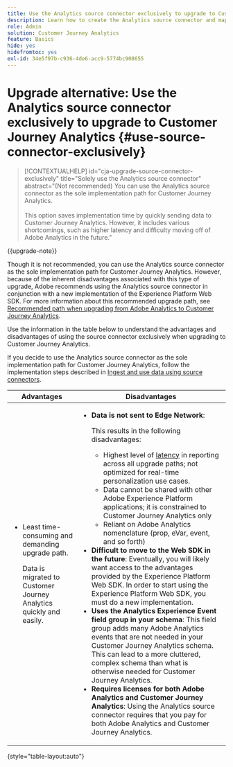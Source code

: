 ```yaml
---
title: Use the Analytics source connector exclusively to upgrade to Customer Journey Analytics
description: Learn how to create the Analytics source connector and map fields
role: Admin
solution: Customer Journey Analytics
feature: Basics
hide: yes
hidefromtoc: yes
exl-id: 34e5f97b-c936-4de6-acc9-5774bc908655
---
```

# Upgrade alternative: Use the Analytics source connector exclusively to upgrade to Customer Journey Analytics {#use-source-connector-exclusively}

<!-- markdownlint-disable MD034 -->

>[!CONTEXTUALHELP]
>id="cja-upgrade-source-connector-exclusively"
>title="Solely use the Analytics source connector"
>abstract="(Not recommended) You can use the Analytics source connector as the sole implementation path for Customer Journey Analytics. <br><br>This option saves implementation time by quickly sending data to Customer Journey Analytics. However, it includes various shortcomings, such as higher latency and difficulty moving off of Adobe Analytics in the future."

<!-- markdownlint-enable MD034 -->

{{upgrade-note}}

Though it is not recommended, you can use the Analytics source connector as the sole implementation path for Customer Journey Analytics. However, because of the inherent disadvantages associated with this type of upgrade, Adobe recommends using the Analytics source connector in conjunction with a new implementation of the Experience Platform Web SDK. For more information about this recommended upgrade path, see [Recommended path when upgrading from Adobe Analytics to Customer Journey Analytics](/help/getting-started/cja-upgrade/cja-upgrade-recommendations.md). 

Use the information in the table below to understand the advantages and disadvantages of using the source connector exclusively when upgrading to Customer Journey Analytics. 

If you decide to use the Analytics source connector as the sole implementation path for Customer Journey Analytics, follow the implementation steps described in [Ingest and use data using source connectors](/help/data-ingestion/sources.md).

| Advantages | Disadvantages |
|----------|---------|
| <ul><li>Least time-consuming and demanding upgrade path. <p>Data is migrated to Customer Journey Analytics quickly and easily.</p></li></ul> | <ul><li>**Data is not sent to Edge Network**: <p>This results in the following disadvantages:</p><ul><li>Highest level of [latency](/help/technotes/guardrails.md#latencies) in reporting across all upgrade paths; not optimized for real-time personalization use cases.</li><li>Data cannot be shared with other Adobe Experience Platform applications; it is constrained to Customer Journey Analytics only</li><li>Reliant on Adobe Analytics nomenclature (prop, eVar, event, and so forth)</li></ul><li>**Difficult to move to the Web SDK in the future**: Eventually, you will likely want access to the advantages provided by the Experience Platform Web SDK. In order to start using the Experience Platform Web SDK, you must do a new implementation.</li><li>**Uses the Analytics Experience Event field group in your schema**: This field group adds many Adobe Analytics events that are not needed in your Customer Journey Analytics schema.  This can lead to a more cluttered, complex schema than what is otherwise needed for Customer Journey Analytics.</li><li>**Requires licenses for both Adobe Analytics and Customer Journey Analytics**: Using the Analytics source connector requires that you pay for both Adobe Analytics and Customer Journey Analytics.</li></ul> | 

{style="table-layout:auto"}
